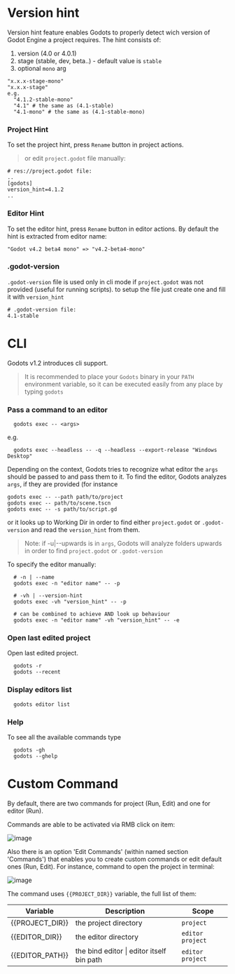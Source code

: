 # Version hint
Version hint feature enables Godots to properly detect wich version of Godot Engine a project requires. 
The hint consists of:
1) version (4.0 or 4.0.1)
2) stage (stable, dev, beta..) - default value is `stable`
3) optional `mono` arg

```gdscript
"x.x.x-stage-mono"
"x.x.x-stage"
e.g.
  "4.1.2-stable-mono"
  "4.1" # the same as (4.1-stable)
  "4.1-mono" # the same as (4.1-stable-mono)
```

### Project Hint
To set the project hint, press `Rename` button in project actions.

>or edit `project.godot` file manually:
```.tscn
# res://project.godot file:
..
[godots]
version_hint=4.1.2
..
```

### Editor Hint
To set the editor hint, press `Rename` button in editor actions.
By default the hint is extracted from editor name:
```gdscript
"Godot v4.2 beta4 mono" => "v4.2-beta4-mono"
```

### .godot-version
`.godot-version` file is used only in cli mode if `project.godot` was not provided (useful for running scripts).
to setup the file just create one and fill it with `version_hint`
```
# .godot-version file:
4.1-stable
```


# CLI

Godots v1.2 introduces cli support. 

> It is recommended to place your `Godots` binary in your `PATH` environment variable, so it can be executed easily from any place by typing `godots`


### Pass a command to an editor
```
  godots exec -- <args>
```
e.g.
```
  godots exec --headless -- -q --headless --export-release "Windows Desktop"
```
Depending on the context, Godots tries to recognize what editor the `args` should be passed to and pass them to it. 
To find the editor, Godots analyzes `args`, if they are provided (for instance 
```
godots exec -- --path path/to/project
godots exec -- path/to/scene.tscn
godots exec -- -s path/to/script.gd
```
or it looks up to Working Dir in order to find either `project.godot` or `.godot-version` and read the `version_hint` from them.
> Note: if -u|--upwards is in `args`, Godots will analyze folders upwards in order to find `project.godot` or `.godot-version`

To specify the editor manually:
```
  # -n | --name
  godots exec -n "editor name" -- -p

  # -vh | --version-hint
  godots exec -vh "version_hint" -- -p

  # can be combined to achieve AND look up behaviour
  godots exec -n "editor name" -vh "version_hint" -- -e
```


### Open last edited project
Open last edited project.
```
  godots -r
  godots --recent
```


### Display editors list
```
  godots editor list
```


### Help
To see all the available commands type
```
  godots -gh
  godots --ghelp
```

# Custom Command
By default, there are two commands for project (Run, Edit) and one for editor (Run).

Commands are able to be activated via RMB click on item:

![image](https://github.com/MakovWait/godots/assets/39778897/3bd508b4-b21e-403e-b49c-fe745693907a)

Also there is an option 'Edit Commands' (within named section 'Commands') that enables you to create custom commands or edit default ones (Run, Edit).
For instance, command to open the project in terminal:

![image](https://github.com/MakovWait/godots/assets/39778897/e1c47d67-9351-4fdd-a507-dcddab00b77c)

The command uses `{{PROJECT_DIR}}` variable, the full list of them:

| Variable        | Description                               | Scope              |
| --------------- | ----------------------------------------- | ------------------ |
| {{PROJECT_DIR}} | the project directory                     | `project`          |
| {{EDITOR_DIR}}  | the editor directory                      | `editor` `project` |
| {{EDITOR_PATH}} | the bind editor \| editor itself bin path | `editor` `project` |
